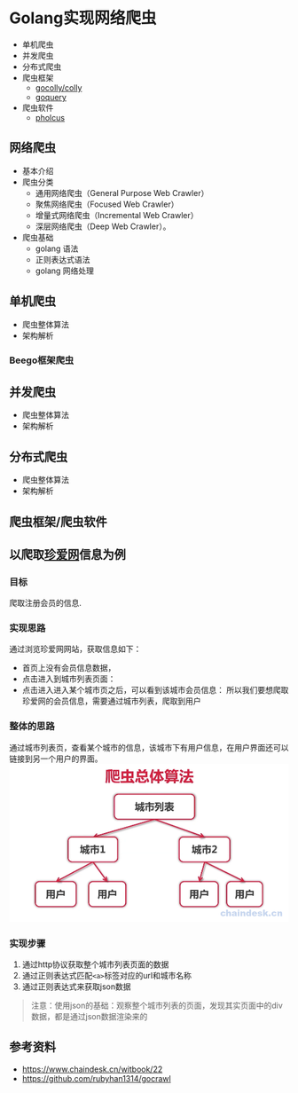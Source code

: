 # Golang实现网络爬虫
- 单机爬虫
- 并发爬虫
- 分布式爬虫
- 爬虫框架
    - [gocolly/colly](https://github.com/gocolly/colly)
    - [goquery](https://github.com/PuerkitoBio/goquery) 
- 爬虫软件
    - [pholcus](https://github.com/henrylee2cn/pholcus)
## 网络爬虫
- 基本介绍
- 爬虫分类
    - 通用网络爬虫（General Purpose Web Crawler）
    - 聚焦网络爬虫（Focused Web Crawler）
    - 增量式网络爬虫（Incremental Web Crawler）
    - 深层网络爬虫（Deep Web Crawler）。
- 爬虫基础
    - golang 语法
    - 正则表达式语法
    - golang 网络处理
## 单机爬虫
- 爬虫整体算法
- 架构解析
### Beego框架爬虫
## 并发爬虫
- 爬虫整体算法
- 架构解析
## 分布式爬虫
- 爬虫整体算法
- 架构解析
## 爬虫框架/爬虫软件

## 以爬取[珍爱网](http://www.zhenai.com/zhenghun )信息为例

### 目标
爬取注册会员的信息.
### 实现思路
通过浏览珍爱网网站，获取信息如下：
- 首页上没有会员信息数据，
- 点击进入到城市列表页面：
- 点击进入进入某个城市页之后，可以看到该城市会员信息：
所以我们要想爬取珍爱网的会员信息，需要通过城市列表，爬取到用户
### 整体的思路
通过城市列表页，查看某个城市的信息，该城市下有用户信息，在用户界面还可以链接到另一个用户的界面。
![](./imgs/single1.png)

### 实现步骤
1. 通过http协议获取整个城市列表页面的数据
2. 通过正则表达式匹配`<a>`标签对应的url和城市名称
3. 通过正则表达式来获取json数据
> 注意：使用json的基础：观察整个城市列表的页面，发现其实页面中的div数据，都是通过json数据渲染来的

## 参考资料

* https://www.chaindesk.cn/witbook/22
* https://github.com/rubyhan1314/gocrawl
